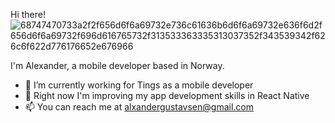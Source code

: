 Hi there! ![68747470733a2f2f656d6f6a69732e736c61636b6d6f6a69732e636f6d2f656d6f6a69732f696d616765732f313533363335313037352f343539342f626c6f622d776176652e676966](https://github.com/alexandergustavsen/alexandergustavsen/assets/31104941/a5af957d-2bcb-43d3-8122-2ba0d0573050)

I'm Alexander, a mobile developer based in Norway.

- 👀 I’m currently working for Tings as a mobile developer
- 🌱 Right now I'm improving my app development skills in React Native
- 📫 You can reach me at alxandergustavsen@gmail.com
